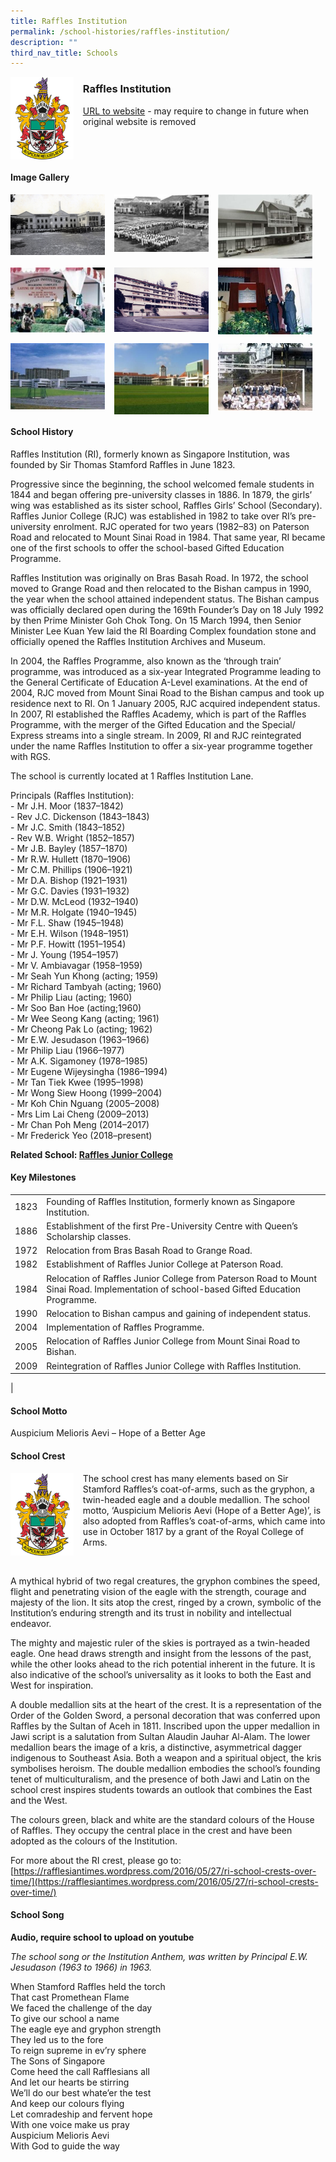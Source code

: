 ```yaml
---
title: Raffles Institution
permalink: /school-histories/raffles-institution/
description: ""
third_nav_title: Schools
---
```

<img src="/images/ri1.png" style="width:20%;margin-right:15px;" align = "left">

### **Raffles Institution**
[URL to website](http://www.ri.edu.sg/) - may require to change in future when original website is removed

<br clear="left">

#### **Image Gallery**

<p><a href="https://d1yxymztqoj7qn.amplifyapp.com/images/ri2.jpg">  
<img src="/images/ri2.jpg" style="width:30%;margin-right:15px;" align = "left">
</a></p>

<p><a href="https://d1yxymztqoj7qn.amplifyapp.com/images/ri3.jpg">  
<img src="/images/ri3.jpg" style="width:30%;margin-right:15px;" align = "left">
</a></p>

<p><a href="https://d1yxymztqoj7qn.amplifyapp.com/images/ri4.jpg">  
<img src="/images/ri4.jpg" style="width:30%;margin-right:15px;" align = "left">
</a></p>

<br clear="left">

<p><a href="https://d1yxymztqoj7qn.amplifyapp.com/images/ri5.jpg">  
<img src="/images/ri5.jpg" style="width:30%;margin-right:15px;" align = "left">
</a></p>

<p><a href="https://d1yxymztqoj7qn.amplifyapp.com/images/ri6.jpg">  
<img src="/images/ri6.jpg" style="width:30%;margin-right:15px;" align = "left">
</a></p>

<p><a href="https://d1yxymztqoj7qn.amplifyapp.com/images/ri7.jpg">  
<img src="/images/ri7.jpg" style="width:30%;margin-right:15px;" align = "left">
</a></p>

<br clear="left">

<p><a href="https://d1yxymztqoj7qn.amplifyapp.com/images/ri8.jpg">  
<img src="/images/ri8.jpg" style="width:30%;margin-right:15px;" align = "left">
</a></p>

<p><a href="https://d1yxymztqoj7qn.amplifyapp.com/images/ri9.jpg">  
<img src="/images/ri9.jpg" style="width:30%;margin-right:15px;" align = "left">
</a></p>

<p><a href="https://d1yxymztqoj7qn.amplifyapp.com/images/ri10.jpg">  
<img src="/images/ri10.jpg" style="width:30%;margin-right:15px;" align = "left">
</a></p>

<br clear="left">

#### **School History**
Raffles Institution (RI), formerly known as Singapore Institution, was founded by Sir Thomas Stamford Raffles in June 1823.

Progressive since the beginning, the school welcomed female students in 1844 and began offering pre-university classes in 1886. In 1879, the girls’ wing was established as its sister school, Raffles Girls’ School (Secondary). Raffles Junior College (RJC) was established in 1982 to take over RI’s pre-university enrolment. RJC operated for two years (1982–83) on Paterson Road and relocated to Mount Sinai Road in 1984. That same year, RI became one of the first schools to offer the school-based Gifted Education Programme.

Raffles Institution was originally on Bras Basah Road. In 1972, the school moved to Grange Road and then relocated to the Bishan campus in 1990, the year when the school attained independent status. The Bishan campus was officially declared open during the 169th Founder’s Day on 18 July 1992 by then Prime Minister Goh Chok Tong. On 15 March 1994, then Senior Minister Lee Kuan Yew laid the RI Boarding Complex foundation stone and officially opened the Raffles Institution Archives and Museum.

In 2004, the Raffles Programme, also known as the ‘through train’ programme, was introduced as a six-year Integrated Programme leading to the General Certificate of Education A-Level examinations. At the end of 2004, RJC moved from Mount Sinai Road to the Bishan campus and took up residence next to RI. On 1 January 2005, RJC acquired independent status. In 2007, RI established the Raffles Academy, which is part of the Raffles Programme, with the merger of the Gifted Education and the Special/ Express streams into a single stream. In 2009, RI and RJC reintegrated under the name Raffles Institution to offer a six-year programme together with RGS.

The school is currently located at 1 Raffles Institution Lane.

Principals (Raffles Institution):<br>
\- Mr J.H. Moor (1837–1842)<br>
\- Rev J.C. Dickenson (1843–1843)<br>
\- Mr J.C. Smith (1843–1852)<br>
\- Rev W.B. Wright (1852–1857)<br>
\- Mr J.B. Bayley (1857–1870)<br>
\- Mr R.W. Hullett (1870–1906)<br>
\- Mr C.M. Phillips (1906–1921)<br>
\- Mr D.A. Bishop (1921–1931)<br>
\- Mr G.C. Davies (1931–1932)<br>
\- Mr D.W. McLeod (1932–1940)<br>
\- Mr M.R. Holgate (1940–1945)<br>
\- Mr F.L. Shaw (1945–1948)<br>
\- Mr E.H. Wilson (1948–1951)<br>
\- Mr P.F. Howitt (1951–1954)<br>
\- Mr J. Young (1954–1957)<br>
\- Mr V. Ambiavagar (1958–1959)<br>
\- Mr Seah Yun Khong (acting; 1959)<br>
\- Mr Richard Tambyah (acting; 1960)<br>
\- Mr Philip Liau (acting; 1960)<br>
\- Mr Soo Ban Hoe (acting;1960)<br>
\- Mr Wee Seong Kang (acting; 1961)<br>
\- Mr Cheong Pak Lo (acting; 1962)<br>
\- Mr E.W. Jesudason (1963–1966)<br>
\- Mr Philip Liau (1966–1977)<br>
\- Mr A.K. Sigamoney (1978–1985)<br>
\- Mr Eugene Wijeysingha (1986–1994)<br>
\- Mr Tan Tiek Kwee (1995–1998)<br>
\- Mr Wong Siew Hoong (1999–2004)<br>
\- Mr Koh Chin Nguang (2005–2008)<br>
\- Mrs Lim Lai Cheng (2009–2013)<br>
\- Mr Chan Poh Meng (2014–2017)<br>
\- Mr Frederick Yeo (2018–present)

**Related School: [Raffles Junior College](https://d1yxymztqoj7qn.amplifyapp.com/school-histories/raffles-jc/)**

#### **Key Milestones**

|  |  |
|:---:|---|
| 1823 | Founding of Raffles Institution, formerly known as Singapore Institution. |
| 1886 | Establishment of the first Pre-University Centre with Queen’s Scholarship classes. |
| 1972 | Relocation from Bras Basah Road to Grange Road. |
| 1982 | Establishment of Raffles Junior College at Paterson Road. |
| 1984 | Relocation of Raffles Junior College from Paterson Road to Mount Sinai Road. Implementation of school-based Gifted Education Programme. |
| 1990 | Relocation to Bishan campus and gaining of independent status. |
| 2004 | Implementation of Raffles Programme. |
| 2005 | Relocation of Raffles Junior College from Mount Sinai Road to Bishan. |
| 2009 | Reintegration of Raffles Junior College with Raffles Institution. |
|

#### **School Motto**
Auspicium Melioris Aevi – Hope of a Better Age

#### **School Crest**
<img src="/images/ri1.png" style="width:20%;margin-right:15px;" align = "left">

The school crest has many elements based on Sir Stamford Raffles’s coat-of-arms, such as the gryphon, a twin-headed eagle and a double medallion. The school motto, ‘Auspicium Melioris Aevi (Hope of a Better Age)’, is also adopted from Raffles’s coat-of-arms, which came into use in October 1817 by a grant of the Royal College of Arms.

<br clear="left">

A mythical hybrid of two regal creatures, the gryphon combines the speed, flight and penetrating vision of the eagle with the strength, courage and majesty of the lion. It sits atop the crest, ringed by a crown, symbolic of the Institution’s enduring strength and its trust in nobility and intellectual endeavor.

The mighty and majestic ruler of the skies is portrayed as a twin-headed eagle. One head draws strength and insight from the lessons of the past, while the other looks ahead to the rich potential inherent in the future. It is also indicative of the school’s universality as it looks to both the East and West for inspiration.

A double medallion sits at the heart of the crest. It is a representation of the Order of the Golden Sword, a personal decoration that was conferred upon Raffles by the Sultan of Aceh in 1811. Inscribed upon the upper medallion in Jawi script is a salutation from Sultan Alaudin Jauhar Al-Alam. The lower medallion bears the image of a kris, a distinctive, asymmetrical dagger indigenous to Southeast Asia. Both a weapon and a spiritual object, the kris symbolises heroism. The double medallion embodies the school’s founding tenet of multiculturalism, and the presence of both Jawi and Latin on the school crest inspires students towards an outlook that combines the East and the West.

The colours green, black and white are the standard colours of the House of Raffles. They occupy the central place in the crest and have been adopted as the colours of the Institution.  
  
For more about the RI crest, please go to:  
[https://rafflesiantimes.wordpress.com/2016/05/27/ri-school-crests-over-time/](https://rafflesiantimes.wordpress.com/2016/05/27/ri-school-crests-over-time/)

#### **School Song**
**Audio, require school to upload on youtube**

_The school song or the Institution Anthem, was written by Principal E.W. Jesudason (1963 to 1966) in 1963._

When Stamford Raffles held the torch<br>
That cast Promethean Flame<br>
We faced the challenge of the day<br>
To give our school a name<br>
The eagle eye and gryphon strength<br>
They led us to the fore<br>
To reign supreme in ev’ry sphere<br>
The Sons of Singapore<br>
Come heed the call Rafflesians all<br>
And let our hearts be stirring<br>
We’ll do our best whate’er the test<br>
And keep our colours flying<br>
Let comradeship and fervent hope<br>
With one voice make us pray<br>
Auspicium Melioris Aevi<br>
With God to guide the way